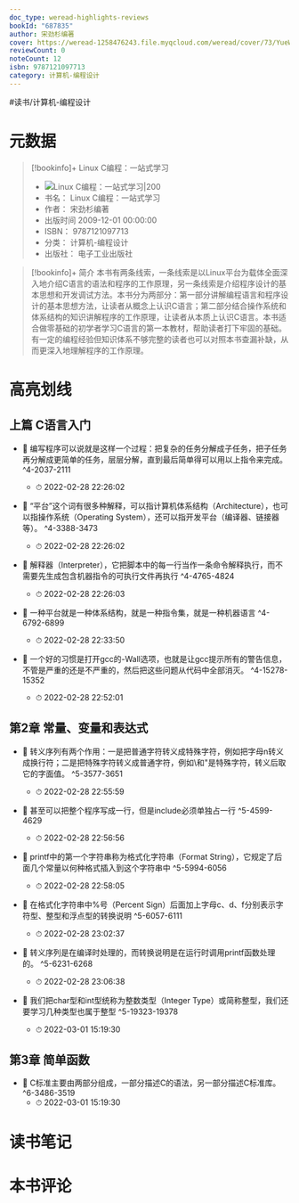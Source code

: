 ```yaml
---
doc_type: weread-highlights-reviews
bookId: "687835"
author: 宋劲杉编著
cover: https://weread-1258476243.file.myqcloud.com/weread/cover/73/YueWen_687835/t7_YueWen_687835.jpg
reviewCount: 0
noteCount: 12
isbn: 9787121097713
category: 计算机-编程设计
---
```


#读书/计算机-编程设计

# 元数据
> [!bookinfo]+ Linux C编程：一站式学习
> - ![ Linux C编程：一站式学习|200](https://weread-1258476243.file.myqcloud.com/weread/cover/73/YueWen_687835/t7_YueWen_687835.jpg)
> - 书名： Linux C编程：一站式学习
> - 作者： 宋劲杉编著
> - 出版时间 2009-12-01 00:00:00
> - ISBN： 9787121097713
> - 分类： 计算机-编程设计
> - 出版社： 电子工业出版社

> [!bookinfo]+ 简介
> 本书有两条线索，一条线索是以Linux平台为载体全面深入地介绍C语言的语法和程序的工作原理，另一条线索是介绍程序设计的基本思想和开发调试方法。本书分为两部分：第一部分讲解编程语言和程序设计的基本思想方法，让读者从概念上认识C语言；第二部分结合操作系统和体系结构的知识讲解程序的工作原理，让读者从本质上认识C语言。本书适合做零基础的初学者学习C语言的第一本教材，帮助读者打下牢固的基础。有一定的编程经验但知识体系不够完整的读者也可以对照本书查漏补缺，从而更深入地理解程序的工作原理。
# 高亮划线

## 上篇 C语言入门


- 📌 编写程序可以说就是这样一个过程：把复杂的任务分解成子任务，把子任务再分解成更简单的任务，层层分解，直到最后简单得可以用以上指令来完成。 ^4-2037-2111
    - ⏱ 2022-02-28 22:26:02 

- 📌 “平台”这个词有很多种解释，可以指计算机体系结构（Architecture），也可以指操作系统（Operating System），还可以指开发平台（编译器、链接器等）。 ^4-3388-3473
    - ⏱ 2022-02-28 22:26:02 

- 📌 解释器（Interpreter），它把脚本中的每一行当作一条命令解释执行，而不需要先生成包含机器指令的可执行文件再执行 ^4-4765-4824
    - ⏱ 2022-02-28 22:26:03 

- 📌 一种平台就是一种体系结构，就是一种指令集，就是一种机器语言 ^4-6792-6899
    - ⏱ 2022-02-28 22:33:50 

- 📌 一个好的习惯是打开gcc的-Wall选项，也就是让gcc提示所有的警告信息，不管是严重的还是不严重的，然后把这些问题从代码中全部消灭。 ^4-15278-15352
    - ⏱ 2022-02-28 22:52:01 
## 第2章 常量、变量和表达式


- 📌 转义序列有两个作用：一是把普通字符转义成特殊字符，例如把字母n转义成换行符；二是把特殊字符转义成普通字符，例如\和"是特殊字符，转义后取它的字面值。 ^5-3577-3651
    - ⏱ 2022-02-28 22:55:59 

- 📌 甚至可以把整个程序写成一行，但是include必须单独占一行 ^5-4599-4629
    - ⏱ 2022-02-28 22:56:56 

- 📌 printf中的第一个字符串称为格式化字符串（Format String），它规定了后面几个常量以何种格式插入到这个字符串中 ^5-5994-6056
    - ⏱ 2022-02-28 22:58:05 

- 📌 在格式化字符串中%号（Percent Sign）后面加上字母c、d、f分别表示字符型、整型和浮点型的转换说明 ^5-6057-6111
    - ⏱ 2022-02-28 23:02:37 

- 📌 转义序列是在编译时处理的，而转换说明是在运行时调用printf函数处理的。 ^5-6231-6268
    - ⏱ 2022-02-28 23:06:38 

- 📌 我们把char型和int型统称为整数类型（Integer Type）或简称整型，我们还要学习几种类型也属于整型 ^5-19323-19378
    - ⏱ 2022-03-01 15:19:30 
## 第3章 简单函数


- 📌 C标准主要由两部分组成，一部分描述C的语法，另一部分描述C标准库。 ^6-3486-3519
    - ⏱ 2022-03-01 15:19:30 
# 读书笔记

# 本书评论
